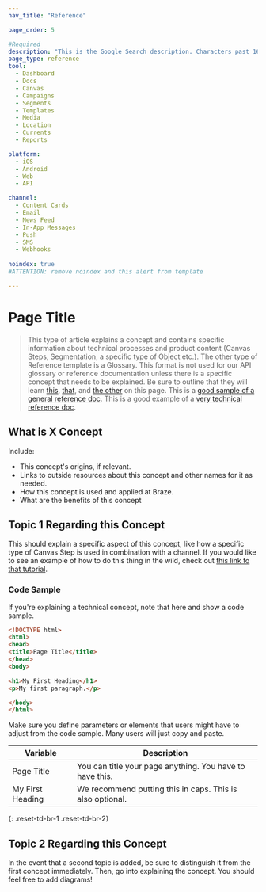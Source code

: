```yaml
---
nav_title: "Reference"

page_order: 5

#Required
description: "This is the Google Search description. Characters past 160 get truncated, keep it brief."
page_type: reference
tool:
  - Dashboard
  - Docs
  - Canvas
  - Campaigns
  - Segments
  - Templates
  - Media
  - Location
  - Currents
  - Reports

platform:
  - iOS
  - Android
  - Web
  - API

channel:
  - Content Cards
  - Email
  - News Feed
  - In-App Messages
  - Push
  - SMS
  - Webhooks
    
noindex: true
#ATTENTION: remove noindex and this alert from template

---
```


# Page Title

>  This type of article explains a concept and contains specific information about technical processes and product content (Canvas Steps, Segmentation, a specific type of Object etc.). The other type of Reference template is a Glossary. This format is not used for our API glossary or reference documentation unless there is a specific concept that needs to be explained. Be sure to outline that they will learn [this](#what-is-x-concept), [that](#topic-1-regarding-this-concept), and [the other](#topic-2-regarding-this-concept) on this page. This is a [good sample of a general reference doc](https://guide.meteor.com/code-style.html). This is a good example of a [very technical reference doc](https://www.w3schools.com/html/html_intro.asp).

## What is X Concept

Include:
- This concept's origins, if relevant.
- Links to outside resources about this concept and other names for it as needed.
- How this concept is used and applied at Braze.  
- What are the benefits of this concept


## Topic 1 Regarding this Concept

This should explain a specific aspect of this concept, like how a specific type of Canvas Step is used in combination with a channel. If you would like to see an example of how to do this thing in the wild, check out [this link to that tutorial]().

### Code Sample

If you're explaining a technical concept, note that here and show a code sample.

```html
<!DOCTYPE html>
<html>
<head>
<title>Page Title</title>
</head>
<body>

<h1>My First Heading</h1>
<p>My first paragraph.</p>

</body>
</html>
```

Make sure you define parameters or elements that users might have to adjust from the code sample. Many users will just copy and paste.

| Variable | Description |
| -------- | ----------- |
| Page Title | You can title your page anything. You have to have this. |
| My First Heading | We recommend putting this in caps. This is also optional. |
{: .reset-td-br-1 .reset-td-br-2}


## Topic 2 Regarding this Concept

In the event that a second topic is added, be sure to distinguish it from the first concept immediately. Then, go into explaining the concept. You should feel free to add diagrams!
